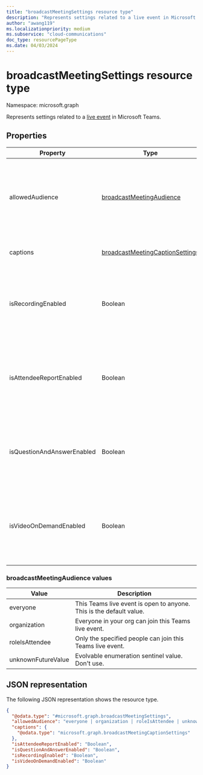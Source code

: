 ```yaml
---
title: "broadcastMeetingSettings resource type"
description: "Represents settings related to a live event in Microsoft Teams."
author: "awang119"
ms.localizationpriority: medium
ms.subservice: "cloud-communications"
doc_type: resourcePageType
ms.date: 04/03/2024
---
```


# broadcastMeetingSettings resource type

Namespace: microsoft.graph

Represents settings related to a [live event](/microsoftteams/teams-live-events/what-are-teams-live-events) in Microsoft Teams.

## Properties

| Property                   | Type                                                         | Description                                                                                 |
|----------------------------|--------------------------------------------------------------|---------------------------------------------------------------------------------------------|
| allowedAudience            | [broadcastMeetingAudience](#broadcastmeetingaudience-values) | Defines who can join the Teams live event. Possible values are listed in the following table.     |
| captions | [broadcastMeetingCaptionSettings](../resources/broadcastmeetingcaptionsettings.md) | Caption settings of a Teams live event. |
| isRecordingEnabled         | Boolean                                                      | Indicates whether recording is enabled for this Teams live event. Default value is `false`.       |
| isAttendeeReportEnabled    | Boolean                                                      | Indicates whether attendee report is enabled for this Teams live event. Default value is `false`. |
| isQuestionAndAnswerEnabled | Boolean                                                      | Indicates whether Q&A is enabled for this Teams live event. Default value is `false`.             |
| isVideoOnDemandEnabled     | Boolean                                                      | Indicates whether video on demand is enabled for this Teams live event. Default value is `false`. |

### broadcastMeetingAudience values

| Value              | Description                                                       |
| ------------------ | ----------------------------------------------------------------- |
| everyone           | This Teams live event is open to anyone. This is the default value. |
| organization       | Everyone in your org can join this Teams live event.                     |
| roleIsAttendee     | Only the specified people can join this Teams live event.                |
| unknownFutureValue | Evolvable enumeration sentinel value. Don't use.  |

## JSON representation

The following JSON representation shows the resource type.

<!-- {
  "blockType": "resource",
  "@odata.type": "microsoft.graph.broadcastMeetingSettings"
}-->
```json
{
  "@odata.type": "#microsoft.graph.broadcastMeetingSettings",
  "allowedAudience": "everyone | organization | roleIsAttendee | unknownFutureValue",
  "captions": {
    "@odata.type": "microsoft.graph.broadcastMeetingCaptionSettings"
  },
  "isAttendeeReportEnabled": "Boolean",
  "isQuestionAndAnswerEnabled": "Boolean",
  "isRecordingEnabled": "Boolean",
  "isVideoOnDemandEnabled": "Boolean"
}
```

<!-- uuid: 8fcb5dbc-d5aa-4681-8e31-b001d5168d79
2015-10-25 14:57:30 UTC -->
<!--
{
  "type": "#page.annotation",
  "description": "broadcastSettings resource",
  "keywords": "",
  "section": "documentation",
  "tocPath": "",
  "suppressions": []
}
-->
